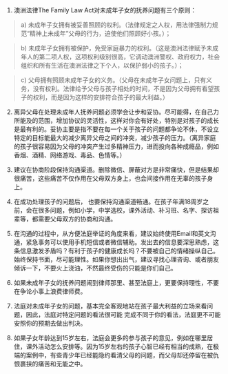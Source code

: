 1)	澳洲法律The Family Law Act对未成年子女的抚养问题有三个原则：

>a)	未成年子女拥有被妥善照顾的权利。（法律规定之人权，用法律强制力规范“精神上未成年”父母的行为，迫使他们照顾好小孩。）；

>b)	未成年子女拥有被保护，免受家庭暴力的权利。（这是澳洲法律赋予未成年人的第二项人权，这项权利级别很高，它调动澳洲警权、政府权力，社会组织和所有生活在澳洲法律之下个人，以保护弱小的孩子。）；

>c)	父母拥有照顾未成年子女的义务。（父母在未成年子女问题上，只有义务，没有权利。法律给予父母与孩子相处的时间，不是因为父母拥有看望孩子的权利，而是因为这样的安排符合孩子的最大利益。）

2)	离异父母在处理未成年人抚养问题必须学会让步和妥协。尽可能得，在自己力所能及的范围，增加协议的灵活性，这样对你会有好处，特别是对孩子的成长是最有利的。妥协主要是指不要在每一个关于孩子的问题都争论不休，不设立特定的目标能最大的减少离异父母之间的冲突，减少孩子的压力。（离异家庭的孩子很容易因为父母的冲突产生过多精神压力，进而投向各种成瘾品，例如香烟、酒精、网络游戏、毒品、色情等。）

3)	建议在协商阶段保持沟通渠道。删除微信、屏蔽对方是非常痛快，但是结果却很痛苦，这些痛苦不仅作用在父母双方身上，也会间接作用在无辜的孩子身上。

4)	在成功处理孩子的问题后， 也要保持沟通渠道畅通。在孩子年满18周岁之前，会在很多问题，例如小学，中学选校，课外活动、补习班、名字、探访祖辈等，都需要父母双方的协商和沟通。

5)	在沟通的过程中，从方便法庭举证的角度来看，建议始终使用Email和英文沟通，紧急事务可以使用手机短信或者微信辅助。发出去的信息要深思熟虑，这条信息激发矛盾吗？有利于孩子的健康成长吗？不要被自己的情绪操纵自己。始终保持书面，尽可能理性。如果你想出出气，建议寻找心理咨询、或者朋友倾诉一下，不要火上浇油，不然最终受伤的只能是你们自己。

6)	如果未成年子女的抚养问题闹到律师那里、甚至法庭上，更要保持理性，不要在争论小事上浪费律师费。

7)	法庭对未成年子女的问题，基本完全客观地站在孩子最大利益的立场来看问题，因此，法庭对特定问题的看法很可能 完成不同于你的看法，法庭更不可能安照你的预期去做出判决。

8)	如果子女年龄达到15岁左右，法庭会更多的参与孩子的意见，例如在哪里居住，课外活动怎么安排等。因为15岁左右的孩子心智已经有相当的成熟，在极端的案例中，有些青少年已经能隐约看清父母的问题，而父母却还停留在被仇恨裹挟的痛苦和无能之中。

